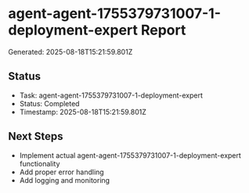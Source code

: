 # agent-agent-1755379731007-1-deployment-expert Report

Generated: 2025-08-18T15:21:59.801Z

## Status
- Task: agent-agent-1755379731007-1-deployment-expert
- Status: Completed
- Timestamp: 2025-08-18T15:21:59.801Z

## Next Steps
- Implement actual agent-agent-1755379731007-1-deployment-expert functionality
- Add proper error handling
- Add logging and monitoring
